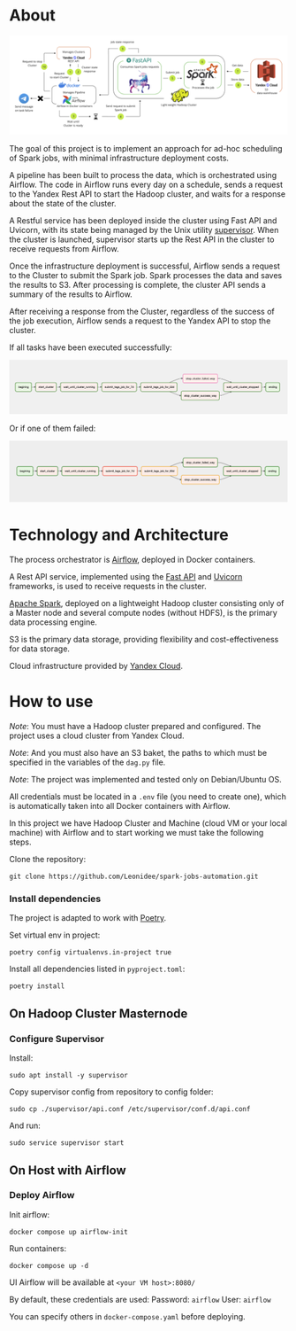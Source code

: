 # About

![pipeline-3](https://github.com/Leonidee/spark-jobs-automation/blob/master/images/pipeline-3.png?raw=true)

The goal of this project is to implement an approach for ad-hoc scheduling of Spark jobs, with minimal infrastructure deployment costs.

A pipeline has been built to process the data, which is orchestrated using Airflow. The code in Airflow runs every day on a schedule, sends a request to the Yandex Rest API to start the Hadoop cluster, and waits for a response about the state of the cluster.

A Restful service has been deployed inside the cluster using Fast API and Uvicorn, with its state being managed by the Unix utility [supervisor](https://github.com/Supervisor/supervisor). When the cluster is launched, supervisor starts up the Rest API in the cluster to receive requests from Airflow.

Once the infrastructure deployment is successful, Airflow sends a request to the Cluster to submit the Spark job. Spark processes the data and saves the results to S3. After processing is complete, the cluster API sends a summary of the results to Airflow.

After receiving a response from the Cluster, regardless of the success of the job execution, Airflow sends a request to the Yandex API to stop the cluster.

If all tasks have been executed successfully:

![dag-success](https://github.com/Leonidee/spark-jobs-automation/blob/master/images/dag-success.png?raw=true)

Or if one of them failed:

![dag-failed](https://github.com/Leonidee/spark-jobs-automation/blob/master/images/dag-failed.png?raw=true)

# Technology and Architecture

The process orchestrator is [Airflow](https://github.com/apache/airflow), deployed in Docker containers.

A Rest API service, implemented using the [Fast API](https://github.com/tiangolo/fastapi) and [Uvicorn](https://github.com/encode/uvicorn) frameworks, is used to receive requests in the cluster.

[Apache Spark](https://github.com/apache/spark), deployed on a lightweight Hadoop cluster consisting only of a Master node and several compute nodes (without HDFS), is the primary data processing engine.

S3 is the primary data storage, providing flexibility and cost-effectiveness for data storage.

Cloud infrastructure provided by [Yandex Cloud](https://cloud.yandex.com/en-ru/).

# How to use

*Note*: You must have a Hadoop cluster prepared and configured. The project uses a cloud cluster from Yandex Cloud.

*Note*: And you must also have an S3 baket, the paths to which must be specified in the variables of the `dag.py` file.

*Note*: The project was implemented and tested only on Debian/Ubuntu OS.

All credentials must be located in a `.env` file (you need to create one), which is automatically taken into all Docker containers with Airflow.

In this project we have Hadoop Cluster and Machine (cloud VM or your local machine) with Airflow and to start working we must take the following steps.

Clone the repository:

```shell
git clone https://github.com/Leonidee/spark-jobs-automation.git
```

### Install dependencies

The project is adapted to work with [Poetry](https://github.com/python-poetry/poetry).

Set virtual env in project:

```shell
poetry config virtualenvs.in-project true
```

Install all dependencies listed in `pyproject.toml`:

```shell
poetry install
```

## On Hadoop Cluster Masternode

### Configure Supervisor

Install:

```shell
sudo apt install -y supervisor
```

Copy supervisor config from repository to config folder:

```shell
sudo cp ./supervisor/api.conf /etc/supervisor/conf.d/api.conf
```

And run:

```shell
sudo service supervisor start
```

## On Host with Airflow

### Deploy Airflow

Init airflow:

```shell
docker compose up airflow-init
```

Run containers:

```shell
docker compose up -d
```

UI Airflow will be available at `<your VM host>:8080/`

By default, these credentials are used:
Password: `airflow`
User: `airflow`

You can specify others in `docker-compose.yaml` before deploying.

